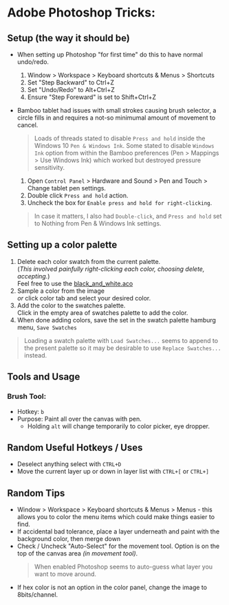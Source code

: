 # Adobe Photoshop Tricks:

## Setup (the way it should be)
- When setting up Photoshop "for first time" do this to have normal undo/redo.
  1. Window > Workspace > Keyboard shortcuts & Menus > Shortcuts
  2. Set "Step Backward" to Ctrl+Z
  3. Set "Undo/Redo" to Alt+Ctrl+Z
  4. Ensure "Step Foreward" is set to Shift+Ctrl+Z
- Bamboo tablet had issues with small strokes causing brush selector, a circle fills in and requires a not-so minimumal amount of movement to cancel.
  > Loads of threads stated to disable `Press and hold` inside the Windows 10 `Pen & Windows Ink`. Some stated to disable `Windows Ink` option from within the Bamboo preferences (Pen > Mappings > Use Windows Ink) which worked but destroyed pressure sensitivity.

  1. Open `Control Panel` > Hardware and Sound > Pen and Touch > Change tablet pen settings.
  2. Double click `Press and hold` action.
  3. Uncheck the box for `Enable press and hold for right-clicking`.

  > In case it matters, I also had `Double-click`, and `Press and hold` set to Nothing from Pen & Windows Ink settings.


## Setting up a color palette
1. Delete each color swatch from the current palette.  
(_This involved painfully right-clicking each color, choosing delete, accepting._)  
Feel free to use the [black_and_white.aco](../config/adobe_photoshop/black_and_white.aco)
2. Sample a color from the image  
_or_ click color tab and select your desired color.
3. Add the color to the swatches palette.  
Click in the empty area of swatches palette to add the color.
4. When done adding colors, save the set in the swatch palette hamburg menu, `Save Swatches`

> Loading a swatch palette with `Load Swatches...` seems to append to the present palette so it may be desirable to use `Replace Swatches...` instead.

## Tools and Usage

### Brush Tool:
- Hotkey: `b`
- Purpose: Paint all over the canvas with pen.
	- Holding `alt` will change temporarily to color picker, eye dropper.

## Random Useful Hotkeys / Uses
- Deselect anything select with `CTRL+D`
- Move the current layer up or down in layer list with `CTRL+[` or `CTRL+]`

## Random Tips
- Window > Workspace > Keyboard shortcuts & Menus > Menus - this allows you to color the menu items which could make things easier to find.
- If accidental bad tolerance, place a layer underneath and paint with the background color, then merge down
- Check / Uncheck "Auto-Select" for the movement tool. Option is on the top of the canvas area _(in movement tool)_.
	> When enabled Photoshop seems to auto-guess what layer you want to move around.
- If hex color is not an option in the color panel, change the image to 8bits/channel.

